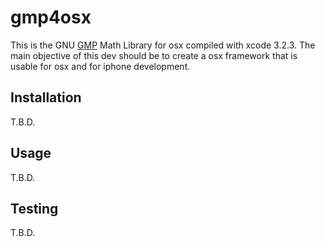 gmp4osx
=============

This is the GNU [GMP](http://gmplib.org/) Math Library for osx compiled with xcode 3.2.3.
The main objective of this dev should be to create a osx framework
that is usable for osx and for iphone development.

Installation
-----------

T.B.D.

Usage
-----

T.B.D.

Testing
-------

T.B.D.


[r2h]: http://github.com/github/markup/tree/master/lib/github/commands/rest2html
[r2hc]: http://github.com/github/markup/tree/master/lib/github/markups.rb#L13
[1]: http://github.com/github/markup/issues

